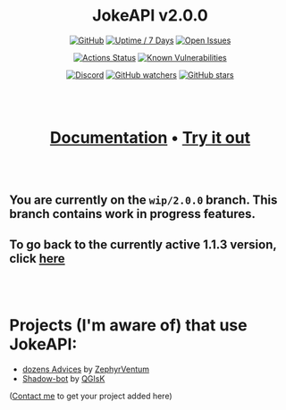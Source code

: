 <div align="center" style="text-align:center">

# JokeAPI v2.0.0
[![GitHub](https://img.shields.io/github/license/Sv443/JokeAPI)](https://sv443.net/LICENSE)
[![Uptime / 7 Days](https://img.shields.io/uptimerobot/ratio/7/m782998549-afcc0d10c27c87df47e73289)](https://status.sv443.net/)
[![Open Issues](https://img.shields.io/github/issues/Sv443/JokeAPI)](https://github.com/Sv443/JokeAPI/issues)
  
[![Actions Status](https://github.com/Sv443/JokeAPI/workflows/JokeAPI%20CI/badge.svg)](https://github.com/Sv443/JokeAPI/actions)
[![Known Vulnerabilities](https://snyk.io/test/github/Sv443/JokeAPI/badge.svg)](https://snyk.io/test/github/Sv443/JokeAPI)
  
[![Discord](https://img.shields.io/discord/565933531214118942)](https://discord.gg/aBH4uRG)
[![GitHub watchers](https://img.shields.io/github/watchers/Sv443/JokeAPI?style=social)](https://github.com/Sv443/JokeAPI/watchers)
[![GitHub stars](https://img.shields.io/github/stars/Sv443/JokeAPI?style=social)](https://github.com/Sv443/JokeAPI/stargazers)

<br><br>

# [Documentation](https://sv443.net/jokeapi/v2) &bull; [Try it out](https://sv443.net/jokeapi/v2#try-it)


</div>
<br><br>

## You are currently on the `wip/2.0.0` branch. This branch contains work in progress features.
## To go back to the currently active 1.1.3 version, click [here](https://github.com/Sv443/JokeAPI/tree/master)

<br><br>

# Projects (I'm aware of) that use JokeAPI:
- [dozens Advices](https://github.com/ZephyrVentum/dozens-Advices) by [ZephyrVentum](https://github.com/ZephyrVentum)
- [Shadow-bot](https://github.com/QGIsK/Shadow-bot) by [QGIsK](https://github.com/QGIsK)
  
([Contact me](https://discord.gg/aBH4uRG) to get your project added here)
